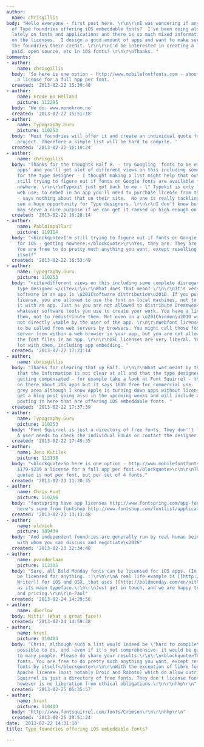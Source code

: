 ```yaml
---
author:
  name: chrisgillis
body: "Hello everyone - first post here. \r\n\r\nI was wondering if anyone had a list
  of Type foundries offering iOS embeddable fonts?  I've been doing alot of research
  lately on fonts and applications and there is so much mixed information out there
  on the licenses.  I design a good amount of apps and want to make sure I'm giving
  the foundries their credit. \r\n\r\nI'd be interested in creating a list here for
  paid, open source, etc in iOS fonts? \r\n\r\nThanks. "
comments:
- author:
    name: chrisgillis
  body: 'So here is one option - http://www.mobilefontfonts.com - about $179-$239
    a license for a full app per font. '
  created: '2013-02-22 15:39:48'
- author:
    name: Frode Bo Helland
    picture: 112295
  body: 'We do: www.monokrom.no'
  created: '2013-02-22 15:51:18'
- author:
    name: Typography.Guru
    picture: 110253
  body: 'Most foundries will offer it and create an individual quote for a certain
    project. Therefore a simple list will be hard to compile. '
  created: '2013-02-22 16:10:24'
- author:
    name: chrisgillis
  body: "Thanks for the thoughts Ralf H. - try Googling 'fonts to be embedded in iOS
    apps' and you'll get alot of different views on this including some complete disregards
    for the type designer - I thought making a list might help that out. \r\n\r\nI'm
    still trying to figure out if fonts on Google fonts are available for iOS - getting
    nowhere. \r\n\r\nTypekit just got back to me - \" Typekit is only licensed for
    web use; to embed in an app you'll need to purchase license from the foundry.\"
    - says nothing about that on their site.  No one is really tackling this but I
    see a huge opportunity for Type designers. \r\n\r\nI don't know but this thread
    may serve a nice purpose if we can get it ranked up high enough on search. "
  created: '2013-02-22 16:28:14'
- author:
    name: PabloImpallari
    picture: 119114
  body: "<blockquote>I'm still trying to figure out if fonts on Google fonts are available
    for iOS - getting nowhere.</blockquote>\r\nYes, they are. They are Libre fonts.
    You are free to do pretty much anything you want, except reselling the fonts by
    itself"
  created: '2013-02-22 16:53:49'
- author:
    name: Typography.Guru
    picture: 110253
  body: "<cite>different views on this including some complete disregards for the
    type designer </cite>\r\n\r\nWhat does that mean? \r\n\r\nIt's very simple: Embedding
    software in an app is \u201Csoftware distribution\u201D. If you purchase a print
    license, you are allowed to use the font on local machines, not to distribute
    it with an app. Just as you are not allowed to distribute Dreamweaver, Xcode or
    whatever software tools you use to create your work. You have a license to use
    them, not to redistribute them. Not even in a \u201Chidden\u201D way, which is
    not directly usable by the user of the app. \r\n\r\nWebfont license are supposed
    to be called from web servers by browsers. You might call those fonts from a web
    server from within a web browser in your app, but you are not allowed to embed
    the font files in an app. \r\n\r\nOFL licenses are very liberal. You can do a
    lot with them, including app embedding. "
  created: '2013-02-22 17:23:14'
- author:
    name: chrisgillis
  body: "Thanks for clearing that up Ralf. \r\n\r\nWhat was meant by the above is
    that the information is not clear at all and that the type designer may not be
    getting compensated - for example take a look at Font Squirrel - there's nothing
    on there about iOS apps but it says 100% free for commercial use.  It's a very
    grey area although I know Apple is turning down apps without licenses. \r\n\r\nI'll
    get a blog post going also in the upcoming weeks and will include any Type Designers
    posting in here that are offering iOS embeddable fonts. "
  created: '2013-02-22 17:37:39'
- author:
    name: Typography.Guru
    picture: 110253
  body: 'Font Squirrel is just a directory of free fonts. They don''t license fonts.
    A user needs to check the individual EULAs or contact the designer. '
  created: '2013-02-22 17:49:35'
- author:
    name: Jens Kutilek
    picture: 113138
  body: "<blockquote>So here is one option - http://www.mobilefontfonts.com - about
    $179-$239 a license for a full app per font.</blockquote>\r\n\r\nThe price you
    quoted is not per font, but per set of 4 fonts."
  created: '2013-02-23 11:20:35'
- author:
    name: Chris Hunt
    picture: 116266
  body: "fontspring have app licenses http://www.fontspring.com/app-fonts\r\n\r\nand
    here's some from fontshop http://www.fontshop.com/fontlist/applications/mobile_fonts/"
  created: '2013-02-23 13:13:48'
- author:
    name: oldnick
    picture: 109434
  body: "And independent foundries are generally run by real human beings, most of
    with whom you can discuss and negotiate\u2026"
  created: '2013-02-23 22:34:48'
- author:
    name: pvanderlaan
    picture: 112305
  body: "Sure, all Bold Monday fonts can be licensed for iOS apps. (In fact they can
    be licensed for anything. :)\r\n\r\nA real life example is [[http://www.iawriter.com|iA
    Writer]] for iOS and OSX, that uses [[http://boldmonday.com/en/nitti/|Nitti]]
    as its main typeface.\r\n\r\nJust get in touch, and we are happy to discuss conditions
    and pricing.\r\n\r\n-Paul"
  created: '2013-02-24 14:29:56'
- author:
    name: dberlow
  body: Nitti! (What a great face!)
  created: '2013-02-24 14:59:38'
- author:
    name: hrant
    picture: 110403
  body: "Chris, although such a list would indeed be \"hard to compile\", it's certainly
    possible to do, and -even if it's not comprehensive- it would be quite helpful
    to many people. Please do share your results.\r\n\r\n<blockquote>They are Libre
    fonts. You are free to do pretty much anything you want, except reselling the
    fonts by itself</blockquote>\r\n\r\nWith the exception of libre fonts under the
    Apache license (most notably Droid and Roboto) which do allow outright reselling.\r\n\r\n<blockquote>Font
    Squirrel is just a directory of free fonts. They don't license fonts.</blockquote>\r\n\r\nWhich
    however is no liberation from ethical obligations.\r\n\r\nhhp\r\n"
  created: '2013-02-25 05:35:57'
- author:
    name: hrant
    picture: 110403
  body: "http://www.fontsquirrel.com/fonts/Crimson\r\n\r\nhhp\r\n"
  created: '2013-02-25 20:51:24'
date: '2013-02-22 14:31:10'
title: Type foundries offering iOS embeddable fonts?

---
```

